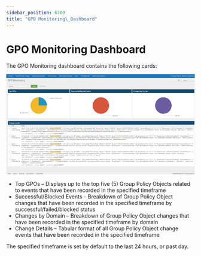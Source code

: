 ```yaml
---
sidebar_position: 6700
title: "GPO Monitoring\_Dashboard"
---
```


# GPO Monitoring Dashboard

The GPO Monitoring dashboard contains the following cards:

![GPO Monitoring Dashboard](../../../../../../../../static/images/ThreatPrevention_7.5/Content/Resources/Images/ThreatPrevention/SIEM/Splunk/GPOMonitoring.png "GPO Monitoring Dashboard")

* Top GPOs – Displays up to the top five (5) Group Policy Objects related to events that have been recorded in the specified timeframe
* Successful/Blocked Events – Breakdown of Group Policy Object changes that have been recorded in the specified timeframe by successful/failed/blocked status
* Changes by Domain – Breakdown of Group Policy Object changes that have been recorded in the specified timeframe by domain
* Change Details – Tabular format of all Group Policy Object change events that have been recorded in the specified timeframe

The specified timeframe is set by default to the last 24 hours, or past day.
